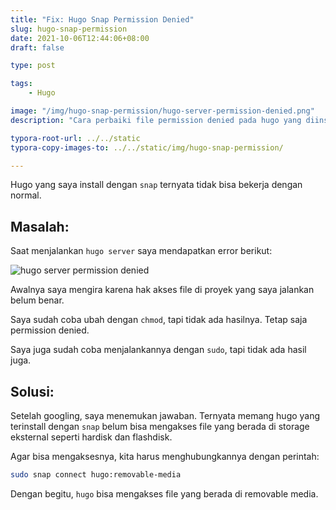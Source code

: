 ```yaml
---
title: "Fix: Hugo Snap Permission Denied"
slug: hugo-snap-permission
date: 2021-10-06T12:44:06+08:00
draft: false

type: post

tags:
    - Hugo

image: "/img/hugo-snap-permission/hugo-server-permission-denied.png"
description: "Cara perbaiki file permission denied pada hugo yang diinstall dengan snap"

typora-root-url: ../../static
typora-copy-images-to: ../../static/img/hugo-snap-permission/

---
```


Hugo yang saya install dengan `snap` ternyata tidak bisa bekerja dengan normal.

## Masalah:

Saat menjalankan `hugo server` saya mendapatkan error berikut:

![hugo server permission denied](/img/hugo-snap-permission/hugo-server-permission-denied.png)

Awalnya saya mengira karena hak akses file di proyek yang saya jalankan belum benar.

Saya sudah coba ubah dengan `chmod`, tapi tidak ada hasilnya. Tetap saja permission denied.

Saya juga sudah coba menjalankannya dengan `sudo`, tapi tidak ada hasil juga.

## Solusi:

Setelah googling, saya menemukan jawaban. Ternyata memang hugo yang terinstall dengan `snap` belum bisa mengakses file yang berada di storage eksternal seperti hardisk dan flashdisk.

Agar bisa mengaksesnya, kita harus menghubungkannya dengan perintah:

```bash
sudo snap connect hugo:removable-media
```

Dengan begitu, `hugo` bisa mengakses file yang berada di removable media.